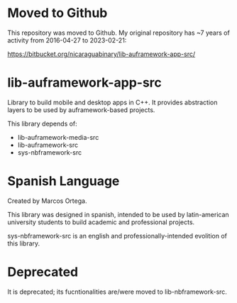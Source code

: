 # Moved to Github

This repository was moved to Github. My original repository has ~7 years of activity from 2016-04-27 to 2023-02-21:

https://bitbucket.org/nicaraguabinary/lib-auframework-app-src/

# lib-auframework-app-src

Library to build mobile and desktop apps in C++. It provides abstraction layers to be used by auframework-based projects.

This library depends of:

- lib-auframework-media-src
- lib-auframework-src
- sys-nbframework-src

# Spanish Language

Created by Marcos Ortega.

This library was designed in spanish, intended to be used by latin-american university students to build academic and professional projects.

sys-nbframework-src is an english and professionally-intended evolition of this library. 

# Deprecated

It is deprecated; its fucntionalities are/were moved to lib-nbframework-src.
